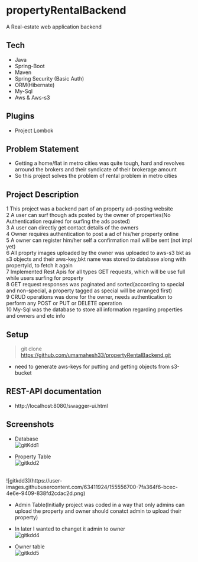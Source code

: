 # propertyRentalBackend
A Real-estate web application backend

## Tech
- Java
- Spring-Boot
- Maven
- Spring Security (Basic Auth)
- ORM(Hibernate)
- My-Sql
- Aws & Aws-s3

## Plugins
- Project Lombok

## Problem Statement
- Getting a home/flat in metro cities was quite tough, hard and revolves arround the brokers and their syndicate of their brokerage amount
- So this project solves the problem of rental problem in metro cities

## Project Description
1 This project was a backend part of an property ad-posting website <br>
2 A user can surf though ads posted by the owner of properties(No Authentication required for surfing the ads posted) <br>
3 A user can directly get contact details of the owners <br>
4 Owner requires authentication to post a ad of his/her property online <br>
5 A owner can register him/her self a confirmation mail will be sent (not impl yet) <br>
6 All proprty images uploaded by the owner was uploaded to aws-s3 bkt as s3 objects and their aws-key,bkt name was stored to database along with propertyId, to fetch it again<br>
7 Implemented Rest Apis for all types GET requests, which will be use full while users surfing for property <br>
8 GET request responses was paginated and sorted(according to special and non-special, a property tagged as special will be arranged first)<br>
9 CRUD operations was done for the owner, needs authentication to perform any POST or PUT or DELETE operation<br>
10 My-Sql was the database to store all information regarding properties and owners and etc info <br>

## Setup
>git clone https://github.com/umamahesh33/propertyRentalBackend.git
- need to generate aws-keys for putting and getting objects from s3-bucket

## REST-API documentation
- http://localhost:8080/swagger-ui.html

## Screenshots
- Database <br>
![gitKdd1](https://user-images.githubusercontent.com/63411924/155556649-8ad66958-890b-4522-a9e9-93eb89340835.png)

- Property Table <br>
![gitkdd2](https://user-images.githubusercontent.com/63411924/155556681-3eb70ead-604a-40a2-a799-aace94c9409f.png)
<br>
![gitkdd3](https://user-images.githubusercontent.com/63411924/155556700-7fa364f6-bcec-4e6e-9409-838fd2cdac2d.png)

- Admin Table(Initially project was coded in a way that only admins can upload the property and owner should conatct admin to upload their property)<br>
- In later I wanted to changet it admin to owner<br>
![gitkdd4](https://user-images.githubusercontent.com/63411924/155556716-14ac6d5e-f9a4-42ee-8d9d-09f9c6c344c7.png)

- Owner table<br>
![gitkdd5](https://user-images.githubusercontent.com/63411924/155556751-49114a5f-7e51-4724-931f-dc19142e7246.png)

